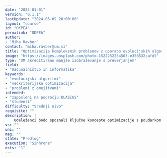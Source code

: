 ```yaml
---
date: "2024-01-01" 
version: "0.1.1"
lastUpdate: "2024-03-09 20:00:00"
layout: "course"
id: "OKPEA"
permalink: "OKPEA"
author:
- "Miha Ravber"
contact: "miha.ravber@um.si"
title: "Optimizacija kompleksnih problemov z uporabo evolucijskih algoritmov"
image: "https://images.unsplash.com/photo-1522252234503-e356532cafd5"
type: "UM akreditirano manjše izobraževanje s preverjanjem"
field:
- "Računalništvo in informatika"
keywords:
- "evolucijski algoritmi"
- "večkriterijska optimizacija"
- "problemi z omejitvami"
intended:
- "zaposleni na področju KLASIUS"
- "študenti"
difficulty: "Srednji nivo"
requisite: ""
description: |
    Udeleženci bodo spoznali ključne koncepte optimizacije s poudarkom na uporabi evolucijskih algoritmov in njihovo praktično uporabo v različnih domenah. Na začetku bomo pregledali več realnih primerov optimizacijskih izzivov, vključno z enokriterijskimi in večkriterijskimi problemi, s čimer bomo razvili sposobnost prepoznavanja optimizacijskih problemov v različnih okoljih. Nadaljevali bomo s podrobnejšim razumevanjem različnih vrst problemov in njihovih lastnosti, hkrati pa se bomo naučili učinkovito pristopati k njihovi rešitvi. Udeleženci bodo pridobili znanje, ki jim bo omogočilo implementacijo in uporabo evolucijskih algoritmov. Na koncu bomo raziskali tudi pomembnost interpretacije rezultatov, ki je ključna za uspešno uporabo evolucijskih algoritmov v praksi.
vs: ""
uni: ""
mag: ""
state: "Predlog"
execution: "Sinhrona"
ects: "1"
---
```

